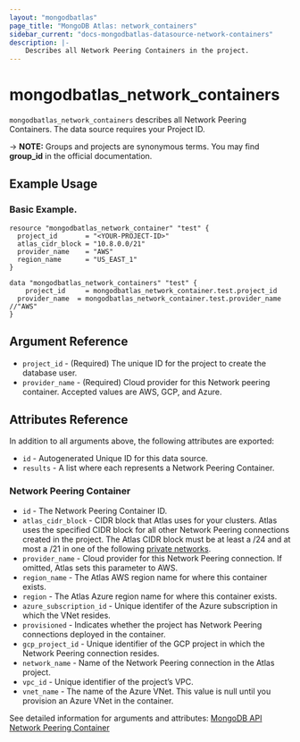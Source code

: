```yaml
---
layout: "mongodbatlas"
page_title: "MongoDB Atlas: network_containers"
sidebar_current: "docs-mongodbatlas-datasource-network-containers"
description: |-
    Describes all Network Peering Containers in the project.
---
```


# mongodbatlas_network_containers

`mongodbatlas_network_containers` describes all Network Peering Containers. The data source requires your Project ID.

-> **NOTE:** Groups and projects are synonymous terms. You may find **group_id** in the official documentation.


## Example Usage

### Basic Example.

```hcl
resource "mongodbatlas_network_container" "test" {
  project_id       = "<YOUR-PROJECT-ID>"
  atlas_cidr_block = "10.8.0.0/21"
  provider_name    = "AWS"
  region_name      = "US_EAST_1"
}

data "mongodbatlas_network_containers" "test" {
	project_id     = mongodbatlas_network_container.test.project_id
  provider_name  = mongodbatlas_network_container.test.provider_name //"AWS"
}
```

## Argument Reference

* `project_id` - (Required) The unique ID for the project to create the database user.
* `provider_name` - (Required) Cloud provider for this Network peering container. Accepted values are AWS, GCP, and Azure.



## Attributes Reference

In addition to all arguments above, the following attributes are exported:

* `id` - Autogenerated Unique ID for this data source.
* `results` - A list where each represents a Network Peering Container.

### Network Peering Container

* `id` - The Network Peering Container ID.
* `atlas_cidr_block` - CIDR block that Atlas uses for your clusters. Atlas uses the specified CIDR block for all other Network Peering connections created in the project. The Atlas CIDR block must be at least a /24 and at most a /21 in one of the following [private networks](https://tools.ietf.org/html/rfc1918.html#section-3).
* `provider_name`  - Cloud provider for this Network Peering connection. If omitted, Atlas sets this parameter to AWS.
* `region_name` - The Atlas AWS region name for where this container exists.
* `region` - The Atlas Azure region name for where this container exists.
* `azure_subscription_id` - Unique identifer of the Azure subscription in which the VNet resides.
* `provisioned` - Indicates whether the project has Network Peering connections deployed in the container.
* `gcp_project_id` - Unique identifier of the GCP project in which the Network Peering connection resides.
* `network_name` - Name of the Network Peering connection in the Atlas project.
* `vpc_id` - Unique identifier of the project’s VPC.
* `vnet_name` - 	The name of the Azure VNet. This value is null until you provision an Azure VNet in the container.


See detailed information for arguments and attributes: [MongoDB API Network Peering Container](https://docs.atlas.mongodb.com/reference/api/vpc-get-containers-list/)
